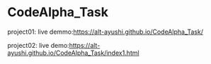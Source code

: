 # CodeAlpha_Task

project01:
live demmo:https://alt-ayushi.github.io/CodeAlpha_Task/

project02:
live demo:https://alt-ayushi.github.io/CodeAlpha_Task/index1.html
